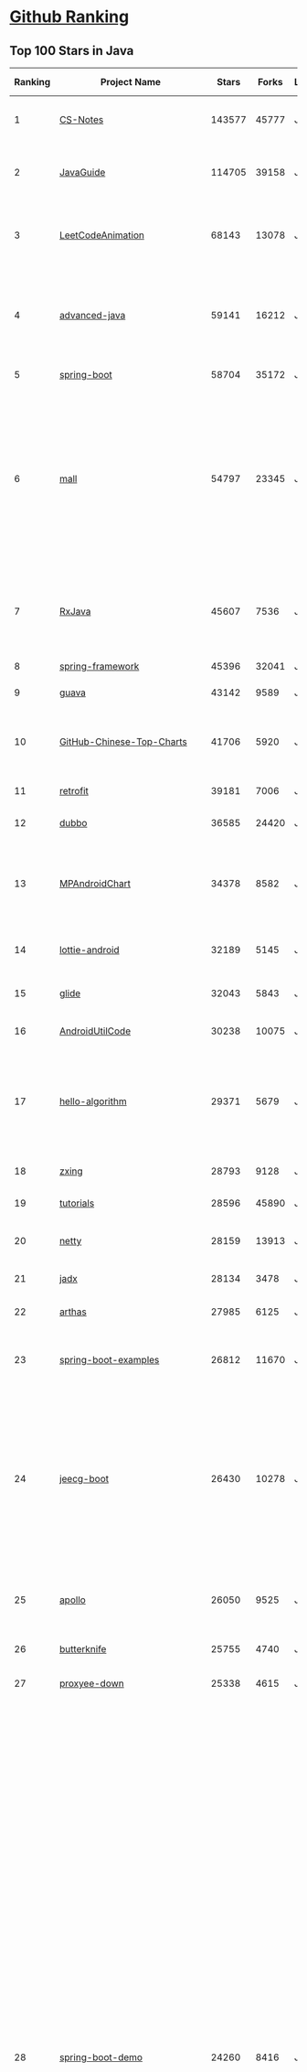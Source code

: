 [Github Ranking](../README.md)
==========

## Top 100 Stars in Java

| Ranking | Project Name | Stars | Forks | Language | Open Issues | Description | Last Commit |
| ------- | ------------ | ----- | ----- | -------- | ----------- | ----------- | ----------- |
| 1 | [CS-Notes](https://github.com/CyC2018/CS-Notes) | 143577 | 45777 | Java | 93 | :books: 技术面试必备基础知识、Leetcode、计算机操作系统、计算机网络、系统设计 | 2021-12-13T18:29:11Z |
| 2 | [JavaGuide](https://github.com/Snailclimb/JavaGuide) | 114705 | 39158 | Java | 64 | 「Java学习+面试指南」一份涵盖大部分 Java 程序员所需要掌握的核心知识。准备 Java 面试，首选 JavaGuide！ | 2021-12-18T13:23:39Z |
| 3 | [LeetCodeAnimation](https://github.com/MisterBooo/LeetCodeAnimation) | 68143 | 13078 | Java | 12 | Demonstrate all the questions on LeetCode in the form of animation.（用动画的形式呈现解LeetCode题目的思路） | 2021-06-24T03:37:31Z |
| 4 | [advanced-java](https://github.com/doocs/advanced-java) | 59141 | 16212 | Java | 2 | 😮 Core Interview Questions & Answers For Experienced Java(Backend) Developers \| 互联网 Java 工程师进阶知识完全扫盲：涵盖高并发、分布式、高可用、微服务、海量数据处理等领域知识 | 2021-12-17T12:07:17Z |
| 5 | [spring-boot](https://github.com/spring-projects/spring-boot) | 58704 | 35172 | Java | 542 | Spring Boot | 2021-12-18T16:54:39Z |
| 6 | [mall](https://github.com/macrozheng/mall) | 54797 | 23345 | Java | 19 | mall项目是一套电商系统，包括前台商城系统及后台管理系统，基于SpringBoot+MyBatis实现，采用Docker容器化部署。 前台商城系统包含首页门户、商品推荐、商品搜索、商品展示、购物车、订单流程、会员中心、客户服务、帮助中心等模块。 后台管理系统包含商品管理、订单管理、会员管理、促销管理、运营管理、内容管理、统计报表、财务管理、权限管理、设置等模块。 | 2021-12-15T11:29:16Z |
| 7 | [RxJava](https://github.com/ReactiveX/RxJava) | 45607 | 7536 | Java | 11 | RxJava – Reactive Extensions for the JVM – a library for composing asynchronous and event-based programs using observable sequences for the Java VM. | 2021-12-17T08:53:22Z |
| 8 | [spring-framework](https://github.com/spring-projects/spring-framework) | 45396 | 32041 | Java | 1098 | Spring Framework | 2021-12-18T16:28:43Z |
| 9 | [guava](https://github.com/google/guava) | 43142 | 9589 | Java | 638 | Google core libraries for Java | 2021-12-16T21:30:06Z |
| 10 | [GitHub-Chinese-Top-Charts](https://github.com/kon9chunkit/GitHub-Chinese-Top-Charts) | 41706 | 5920 | Java | 120 | :cn: GitHub中文排行榜，帮助你发现高分优秀中文项目，无语言障碍地、更高效地吸收国人优秀经验成果；榜单周更，敬请关注！ | 2021-12-03T06:47:17Z |
| 11 | [retrofit](https://github.com/square/retrofit) | 39181 | 7006 | Java | 129 | A type-safe HTTP client for Android and the JVM | 2021-12-17T14:38:25Z |
| 12 | [dubbo](https://github.com/apache/dubbo) | 36585 | 24420 | Java | 343 | Apache Dubbo is a high-performance, java based, open source RPC framework. | 2021-12-18T10:29:48Z |
| 13 | [MPAndroidChart](https://github.com/PhilJay/MPAndroidChart) | 34378 | 8582 | Java | 1897 | A powerful 🚀 Android chart view / graph view library, supporting line- bar- pie- radar- bubble- and candlestick charts as well as scaling, panning and animations. | 2021-11-20T05:33:26Z |
| 14 | [lottie-android](https://github.com/airbnb/lottie-android) | 32189 | 5145 | Java | 40 | Render After Effects animations natively on Android and iOS, Web, and React Native | 2021-12-17T15:39:21Z |
| 15 | [glide](https://github.com/bumptech/glide) | 32043 | 5843 | Java | 308 | An image loading and caching library for Android focused on smooth scrolling | 2021-12-07T18:44:27Z |
| 16 | [AndroidUtilCode](https://github.com/Blankj/AndroidUtilCode) | 30238 | 10075 | Java | 126 | :fire: Android developers should collect the following utils(updating). | 2021-12-11T04:02:25Z |
| 17 | [hello-algorithm](https://github.com/geekxh/hello-algorithm) | 29371 | 5679 | Java | 3 | 🌍 针对小白的算法训练 \| 包括四部分：①.算法基础 ②.力扣图解 ③.大厂面经 ④.CS_汇总 \| 附：1、千本开源电子书  2、百张技术思维导图（项目花了上百小时，希望可以点 star 支持，🌹感谢~） | 2021-10-11T07:46:26Z |
| 18 | [zxing](https://github.com/zxing/zxing) | 28793 | 9128 | Java | 10 | ZXing ("Zebra Crossing") barcode scanning library for Java, Android | 2021-12-08T15:11:04Z |
| 19 | [tutorials](https://github.com/eugenp/tutorials) | 28596 | 45890 | Java | 18 | Just Announced - "Learn Spring Security OAuth":  | 2021-12-18T17:31:30Z |
| 20 | [netty](https://github.com/netty/netty) | 28159 | 13913 | Java | 458 | Netty project - an event-driven asynchronous network application framework | 2021-12-18T13:53:58Z |
| 21 | [jadx](https://github.com/skylot/jadx) | 28134 | 3478 | Java | 184 | Dex to Java decompiler | 2021-12-15T12:37:22Z |
| 22 | [arthas](https://github.com/alibaba/arthas) | 27985 | 6125 | Java | 155 | Alibaba Java Diagnostic Tool Arthas/Alibaba Java诊断利器Arthas | 2021-12-18T18:41:07Z |
| 23 | [spring-boot-examples](https://github.com/ityouknow/spring-boot-examples) | 26812 | 11670 | Java | 7 | about learning Spring Boot via examples. Spring Boot 教程、技术栈示例代码，快速简单上手教程。  | 2021-11-29T12:07:06Z |
| 24 | [jeecg-boot](https://github.com/jeecgboot/jeecg-boot) | 26430 | 10278 | Java | 29 | 「企业级低代码平台」前后端分离架构SpringBoot 2.x，SpringCloud，Ant Design&Vue，Mybatis-plus，Shiro，JWT。强大的代码生成器让前后端代码一键生成，无需写任何代码! 引领新的开发模式OnlineCoding->代码生成->手工MERGE，帮助Java项目解决70%重复工作，让开发更关注业务，既能快速提高效率，帮助公司节省成本，同时又不失灵活性。 | 2021-12-16T07:14:07Z |
| 25 | [apollo](https://github.com/apolloconfig/apollo) | 26050 | 9525 | Java | 126 | Apollo is a reliable configuration management system suitable for microservice configuration management scenarios. | 2021-12-18T08:55:19Z |
| 26 | [butterknife](https://github.com/JakeWharton/butterknife) | 25755 | 4740 | Java | 95 | Bind Android views and callbacks to fields and methods. | 2021-01-07T07:11:24Z |
| 27 | [proxyee-down](https://github.com/proxyee-down-org/proxyee-down) | 25338 | 4615 | Java | 0 | http下载工具，基于http代理，支持多连接分块下载 | 2021-06-04T21:55:32Z |
| 28 | [spring-boot-demo](https://github.com/xkcoding/spring-boot-demo) | 24260 | 8416 | Java | 67 | 该项目已成功集成 actuator(监控)、admin(可视化监控)、logback(日志)、aopLog(通过AOP记录web请求日志)、统一异常处理(json级别和页面级别)、freemarker(模板引擎)、thymeleaf(模板引擎)、Beetl(模板引擎)、Enjoy(模板引擎)、JdbcTemplate(通用JDBC操作数据库)、JPA(强大的ORM框架)、mybatis(强大的ORM框架)、通用Mapper(快速操作Mybatis)、PageHelper(通用的Mybatis分页插件)、mybatis-plus(快速操作Mybatis)、BeetlSQL(强大的ORM框架)、upload(本地文件上传和七牛云文件上传)、redis(缓存)、ehcache(缓存)、email(发送各种类型邮件)、task(基础定时任务)、quartz(动态管理定时任务)、xxl-job(分布式定时任务)、swagger(API接口管理测试)、security(基于RBAC的动态权限认证)、SpringSession(Session共享)、Zookeeper(结合AOP实现分布式锁)、RabbitMQ(消息队列)、Kafka(消息队列)、websocket(服务端推送监控服务器运行信息)、socket.io(聊天室)、ureport2(中国式报表)、打包成war文件、集成 ElasticSearch(基本操作和高级查询)、Async(异步任务)、集成Dubbo(采用官方的starter)、MongoDB(文档数据库)、neo4j(图数据库)、docker(容器化)、JPA多数据源、Mybatis多数据源、代码生成器、GrayLog(日志收集)、JustAuth(第三方登录)、LDAP(增删改查)、动态添加/切换数据源、单机限流(AOP + Guava RateLimiter)、分布式限流(AOP + Redis + Lua)、ElasticSearch 7.x(使用官方 Rest High Level Client)、HTTPS、Flyway(数据库初始化)、UReport2(中国式复杂报表)。 | 2021-11-07T09:54:18Z |
| 29 | [dbeaver](https://github.com/dbeaver/dbeaver) | 23752 | 2245 | Java | 1348 | Free universal database tool and SQL client | 2021-12-18T19:58:23Z |
| 30 | [EventBus](https://github.com/greenrobot/EventBus) | 23735 | 4638 | Java | 102 | Event bus for Android and Java that simplifies communication between Activities, Fragments, Threads, Services, etc. Less code, better quality. | 2021-12-13T11:53:39Z |
| 31 | [SmartRefreshLayout](https://github.com/scwang90/SmartRefreshLayout) | 23185 | 4755 | Java | 201 | 🔥下拉刷新、上拉加载、二级刷新、淘宝二楼、RefreshLayout、OverScroll，Android智能下拉刷新框架，支持越界回弹、越界拖动，具有极强的扩展性，集成了几十种炫酷的Header和 Footer。 | 2021-12-03T05:34:34Z |
| 32 | [vhr](https://github.com/lenve/vhr) | 22885 | 9439 | Java | 144 | 微人事是一个前后端分离的人力资源管理系统，项目采用SpringBoot+Vue开发。 | 2021-11-02T08:54:05Z |
| 33 | [BaseRecyclerViewAdapterHelper](https://github.com/CymChad/BaseRecyclerViewAdapterHelper) | 22524 | 4791 | Java | 416 | BRVAH:Powerful and flexible RecyclerAdapter | 2021-12-13T07:50:48Z |
| 34 | [SpringAll](https://github.com/wuyouzhuguli/SpringAll) | 22374 | 6711 | Java | 12 | 循序渐进，学习Spring Boot、Spring Boot & Shiro、Spring Batch、Spring Cloud、Spring Cloud Alibaba、Spring Security & Spring Security OAuth2，博客Spring系列源码：https://mrbird.cc | 2021-08-30T09:16:35Z |
| 35 | [selenium](https://github.com/SeleniumHQ/selenium) | 22368 | 6688 | Java | 135 | A browser automation framework and ecosystem. | 2021-12-18T20:10:54Z |
| 36 | [Hystrix](https://github.com/Netflix/Hystrix) | 22230 | 4515 | Java | 339 | Hystrix is a latency and fault tolerance library designed to isolate points of access to remote systems, services and 3rd party libraries, stop cascading failure and enable resilience in complex distributed systems where failure is inevitable. | 2021-12-14T13:55:54Z |
| 37 | [Signal-Android](https://github.com/signalapp/Signal-Android) | 21623 | 5229 | Java | 1419 | A private messenger for Android. | 2021-12-17T14:52:30Z |
| 38 | [canal](https://github.com/alibaba/canal) | 21475 | 6390 | Java | 738 | 阿里巴巴 MySQL binlog 增量订阅&消费组件  | 2021-12-17T02:42:39Z |
| 39 | [hutool](https://github.com/dromara/hutool) | 21385 | 6133 | Java | 8 | 🍬A set of tools that keep Java sweet. | 2021-12-17T10:05:39Z |
| 40 | [spring-cloud-alibaba](https://github.com/alibaba/spring-cloud-alibaba) | 20933 | 6429 | Java | 346 | Spring Cloud Alibaba provides a one-stop solution for application development for the distributed solutions of Alibaba middleware. | 2021-12-08T05:19:55Z |
| 41 | [nacos](https://github.com/alibaba/nacos) | 20691 | 8706 | Java | 507 | an easy-to-use dynamic service discovery, configuration and service management platform for building cloud native applications. | 2021-12-18T18:18:20Z |
| 42 | [gson](https://github.com/google/gson) | 20391 | 3949 | Java | 482 | A Java serialization/deserialization library to convert Java Objects into JSON and back | 2021-12-16T22:38:52Z |
| 43 | [xxl-job](https://github.com/xuxueli/xxl-job) | 20197 | 8567 | Java | 762 | A distributed task scheduling framework.（分布式任务调度平台XXL-JOB） | 2021-12-16T02:47:18Z |
| 44 | [RxAndroid](https://github.com/ReactiveX/RxAndroid) | 19569 | 3001 | Java | 1 | RxJava bindings for Android | 2021-08-26T12:59:07Z |
| 45 | [libgdx](https://github.com/libgdx/libgdx) | 19418 | 6243 | Java | 153 | Desktop/Android/HTML5/iOS Java game development framework | 2021-12-18T03:41:28Z |
| 46 | [Telegram](https://github.com/DrKLO/Telegram) | 18844 | 6532 | Java | 0 | Telegram for Android source | 2021-12-18T12:53:25Z |
| 47 | [ExoPlayer](https://github.com/google/ExoPlayer) | 18647 | 5474 | Java | 521 | An extensible media player for Android | 2021-12-16T10:29:45Z |
| 48 | [DoraemonKit](https://github.com/didi/DoraemonKit) | 18305 | 2713 | Java | 137 | 一款面向泛前端产品研发全生命周期的效率平台。 | 2021-12-08T08:36:22Z |
| 49 | [picasso](https://github.com/square/picasso) | 18181 | 4023 | Java | 194 | A powerful image downloading and caching library for Android | 2021-08-24T23:52:57Z |
| 50 | [Sentinel](https://github.com/alibaba/Sentinel) | 18072 | 6368 | Java | 356 | A powerful flow control component enabling reliability, resilience and monitoring for microservices. (面向云原生微服务的高可用流控防护组件) | 2021-12-18T18:17:38Z |
| 51 | [PhotoView](https://github.com/Baseflow/PhotoView) | 18057 | 3862 | Java | 177 | Implementation of ImageView for Android that supports zooming, by various touch gestures. | 2021-08-19T08:48:48Z |
| 52 | [redisson](https://github.com/redisson/redisson) | 17972 | 4364 | Java | 225 | Redisson - Redis Java client with features of In-Memory Data Grid. Over 50 Redis based Java objects and services: Set, Multimap, SortedSet, Map, List, Queue, Deque, Semaphore, Lock, AtomicLong, Map Reduce, Publish / Subscribe, Bloom filter, Spring Cache, Tomcat, Scheduler, JCache API, Hibernate, MyBatis, RPC, local cache ... | 2021-12-17T22:07:45Z |
| 53 | [bazel](https://github.com/bazelbuild/bazel) | 17791 | 3204 | Java | 2169 | a fast, scalable, multi-language and extensible build system | 2021-12-17T20:15:16Z |
| 54 | [GSYVideoPlayer](https://github.com/CarGuo/GSYVideoPlayer) | 16948 | 3744 | Java | 15 | 视频播放器（IJKplayer、ExoPlayer、MediaPlayer），HTTPS，支持弹幕，外挂字幕，支持滤镜、水印、gif截图，片头广告、中间广告，多个同时播放，支持基本的拖动，声音、亮度调节，支持边播边缓存，支持视频自带rotation的旋转（90,270之类），重力旋转与手动旋转的同步支持，支持列表播放 ，列表全屏动画，视频加载速度，列表小窗口支持拖动，动画效果，调整比例，多分辨率切换，支持切换播放器，进度条小窗口预览，列表切换详情页面无缝播放，rtsp、concat、mpeg。  | 2021-12-04T04:14:31Z |
| 55 | [eladmin](https://github.com/elunez/eladmin) | 16943 | 6205 | Java | 29 | 项目基于 Spring Boot 2.1.0 、 Jpa、 Spring Security、redis、Vue的前后端分离的后台管理系统，项目采用分模块开发方式， 权限控制采用 RBAC，支持数据字典与数据权限管理，支持一键生成前后端代码，支持动态路由 | 2021-12-15T09:22:25Z |
| 56 | [Android-Universal-Image-Loader](https://github.com/nostra13/Android-Universal-Image-Loader) | 16833 | 6256 | Java | 441 | Powerful and flexible library for loading, caching and displaying images on Android. | 2021-11-04T08:30:53Z |
| 57 | [fresco](https://github.com/facebook/fresco) | 16717 | 3766 | Java | 159 | An Android library for managing images and the memory they use. | 2021-12-17T20:43:00Z |
| 58 | [mybatis-3](https://github.com/mybatis/mybatis-3) | 16615 | 11194 | Java | 133 | MyBatis SQL mapper framework for Java | 2021-12-18T18:16:10Z |
| 59 | [graal](https://github.com/oracle/graal) | 16273 | 1262 | Java | 739 | GraalVM: Run Programs Faster Anywhere :rocket: | 2021-12-18T19:15:43Z |
| 60 | [cat](https://github.com/dianping/cat) | 16236 | 5043 | Java | 143 | CAT 作为服务端项目基础组件，提供了 Java, C/C++, Node.js, Python, Go 等多语言客户端，已经在美团点评的基础架构中间件框架（MVC框架，RPC框架，数据库框架，缓存框架等，消息队列，配置系统等）深度集成，为美团点评各业务线提供系统丰富的性能指标、健康状况、实时告警等。 | 2021-12-18T18:17:55Z |
| 61 | [SpringCloudLearning](https://github.com/forezp/SpringCloudLearning) | 16218 | 7795 | Java | 36 | 《史上最简单的Spring Cloud教程源码》 | 2021-04-12T09:53:47Z |
| 62 | [FizzBuzzEnterpriseEdition](https://github.com/EnterpriseQualityCoding/FizzBuzzEnterpriseEdition) | 16204 | 673 | Java | 353 | FizzBuzz Enterprise Edition is a no-nonsense implementation of FizzBuzz made by serious businessmen for serious business purposes. | 2021-12-16T02:39:59Z |
| 63 | [zheng](https://github.com/shuzheng/zheng) | 16163 | 7461 | Java | 33 | 基于Spring+SpringMVC+Mybatis分布式敏捷开发系统架构，提供整套公共微服务服务模块：集中权限管理（单点登录）、内容管理、支付中心、用户管理（支持第三方登录）、微信平台、存储系统、配置中心、日志分析、任务和通知等，支持服务治理、监控和追踪，努力为中小型企业打造全方位J2EE企业级开发解决方案。 | 2021-12-09T20:09:10Z |
| 64 | [tinker](https://github.com/Tencent/tinker) | 16151 | 3234 | Java | 425 | Tinker is a hot-fix solution library for Android, it supports dex, library and resources update without reinstall apk. | 2021-12-09T07:07:10Z |
| 65 | [rocketmq](https://github.com/apache/rocketmq) | 16151 | 8980 | Java | 325 | Mirror of Apache RocketMQ | 2021-12-17T16:39:04Z |
| 66 | [HikariCP](https://github.com/brettwooldridge/HikariCP) | 16146 | 2451 | Java | 322 | 光 HikariCP・A solid, high-performance, JDBC connection pool at last. | 2021-12-18T18:52:38Z |
| 67 | [java8-tutorial](https://github.com/winterbe/java8-tutorial) | 15277 | 3730 | Java | 0 | Modern Java - A Guide to Java 8 | 2021-12-12T15:03:04Z |
| 68 | [zipkin](https://github.com/openzipkin/zipkin) | 14969 | 2844 | Java | 155 | Zipkin is a distributed tracing system | 2021-12-16T09:53:54Z |
| 69 | [lottie-react-native](https://github.com/lottie-react-native/lottie-react-native) | 14707 | 1628 | Java | 131 | Lottie wrapper for React Native. | 2021-12-07T02:14:31Z |
| 70 | [springboot-learning-example](https://github.com/JeffLi1993/springboot-learning-example) | 14639 | 6913 | Java | 11 | spring boot 实践学习案例，是 spring boot 初学者及核心技术巩固的最佳实践。 | 2021-11-01T14:08:07Z |
| 71 | [disruptor](https://github.com/LMAX-Exchange/disruptor) | 14329 | 3502 | Java | 21 | High Performance Inter-Thread Messaging Library | 2021-11-24T13:22:06Z |
| 72 | [CircleImageView](https://github.com/hdodenhof/CircleImageView) | 14102 | 3082 | Java | 12 | A circular ImageView for Android | 2021-12-13T07:20:07Z |
| 73 | [SpringBoot-Learning](https://github.com/dyc87112/SpringBoot-Learning) | 13916 | 4552 | Java | 31 | 《Spring Boot基础教程》，2.x版本持续连载中！点击下方链接直达教程目录！ | 2021-11-09T07:11:34Z |
| 74 | [ARouter](https://github.com/alibaba/ARouter) | 13587 | 2398 | Java | 56 | 💪 A framework for assisting in the renovation of Android componentization (帮助 Android App 进行组件化改造的路由框架) | 2021-11-27T04:18:43Z |
| 75 | [QMUI_Android](https://github.com/Tencent/QMUI_Android) | 13341 | 2548 | Java | 394 | 提高 Android UI 开发效率的 UI 库 | 2021-12-17T12:01:21Z |
| 76 | [material-components-android](https://github.com/material-components/material-components-android) | 13127 | 2575 | Java | 559 | Modular and customizable Material Design UI components for Android | 2021-12-16T19:38:57Z |
| 77 | [Mindustry](https://github.com/Anuken/Mindustry) | 13105 | 1803 | Java | 0 | The automation tower defense game | 2021-12-18T15:10:26Z |
| 78 | [logger](https://github.com/orhanobut/logger) | 13093 | 2072 | Java | 59 | ✔️ Simple, pretty and powerful logger for android | 2021-06-17T07:17:33Z |
| 79 | [elasticsearch-analysis-ik](https://github.com/medcl/elasticsearch-analysis-ik) | 13075 | 2869 | Java | 317 | The IK Analysis plugin integrates Lucene IK analyzer into elasticsearch, support customized dictionary. | 2021-12-14T08:10:34Z |
| 80 | [Android-PickerView](https://github.com/Bigkoo/Android-PickerView) | 13003 | 3341 | Java | 392 | This is a picker view for android , support linkage effect, timepicker and optionspicker.（时间选择器、省市区三级联动） | 2021-06-28T03:53:22Z |
| 81 | [Apktool](https://github.com/iBotPeaches/Apktool) | 12977 | 2929 | Java | 73 | A tool for reverse engineering Android apk files | 2021-12-17T15:19:02Z |
| 82 | [SpringBoot-Labs](https://github.com/YunaiV/SpringBoot-Labs) | 12804 | 4211 | Java | 21 | 一个涵盖六个专栏：Spring Boot 2.X、Spring Cloud、Spring Cloud Alibaba、Dubbo、分布式消息队列、分布式事务的仓库。希望胖友小手一抖，右上角来个 Star，感恩 1024 | 2021-12-15T01:03:57Z |
| 83 | [Luban](https://github.com/Curzibn/Luban) | 12794 | 2152 | Java | 137 | Luban(鲁班)—Image compression with efficiency very close to WeChat Moments/可能是最接近微信朋友圈的图片压缩算法 | 2021-11-06T13:32:29Z |
| 84 | [VirtualXposed](https://github.com/android-hacker/VirtualXposed) | 12646 | 2206 | Java | 86 | A simple app to use Xposed without root, unlock the bootloader or modify system image, etc. | 2021-11-28T17:56:49Z |
| 85 | [bytecode-viewer](https://github.com/Konloch/bytecode-viewer) | 12605 | 958 | Java | 44 | A Java 8+ Jar & Android APK Reverse Engineering Suite (Decompiler, Editor, Debugger & More) | 2021-12-13T18:41:41Z |
| 86 | [JustAuth](https://github.com/justauth/JustAuth) | 12552 | 2242 | Java | 20 | 🏆Gitee 最有价值开源项目 🚀:100: 小而全而美的第三方登录开源组件。目前已支持Github、Gitee、微博、钉钉、百度、Coding、腾讯云开发者平台、OSChina、支付宝、QQ、微信、淘宝、Google、Facebook、抖音、领英、小米、微软、今日头条、Teambition、StackOverflow、Pinterest、人人、华为、企业微信、酷家乐、Gitlab、美团、饿了么、推特、飞书、京东、阿里云、喜马拉雅、Amazon、Slack和 Line 等第三方平台的授权登录。 Login, so easy! | 2021-10-18T02:22:53Z |
| 87 | [vert.x](https://github.com/eclipse-vertx/vert.x) | 12544 | 1874 | Java | 162 | Vert.x is a tool-kit for building reactive applications on the JVM | 2021-12-17T12:39:43Z |
| 88 | [mockito](https://github.com/mockito/mockito) | 12453 | 2207 | Java | 289 | Most popular Mocking framework for unit tests written in Java | 2021-12-17T21:18:45Z |
| 89 | [stetho](https://github.com/facebook/stetho) | 12424 | 1145 | Java | 60 | Stetho is a debug bridge for Android applications, enabling the powerful Chrome Developer Tools and much more. | 2021-08-31T22:07:42Z |
| 90 | [Arduino](https://github.com/arduino/Arduino) | 12311 | 6955 | Java | 768 | open-source electronics platform | 2021-12-16T08:52:47Z |
| 91 | [deeplearning4j](https://github.com/eclipse/deeplearning4j) | 12277 | 4914 | Java | 758 | Suite of tools for deploying and training deep learning models using the JVM. Highlights include model import for keras, tensorflow, and onnx/pytorch, a modular and tiny c++ library for running math code and a java based math library on top of the core c++ library. Also includes samediff: a pytorch/tensorflow like library for running deep learning using automatic differentiation. | 2021-12-17T23:35:27Z |
| 92 | [Matisse](https://github.com/zhihu/Matisse) | 12167 | 1971 | Java | 393 | :fireworks: A well-designed local image and video selector for Android | 2021-12-13T04:37:28Z |
| 93 | [AndroidSwipeLayout](https://github.com/daimajia/AndroidSwipeLayout) | 12161 | 2732 | Java | 352 | The Most Powerful Swipe Layout! | 2021-08-05T11:51:50Z |
| 94 | [mybatis-plus](https://github.com/baomidou/mybatis-plus) | 12131 | 3325 | Java | 60 | An powerful enhanced toolkit of MyBatis for simplify development | 2021-12-15T03:26:16Z |
| 95 | [AndroidAutoSize](https://github.com/JessYanCoding/AndroidAutoSize) | 12060 | 1757 | Java | 63 | 🔥 A low-cost Android screen adaptation solution (今日头条屏幕适配方案终极版，一个极低成本的 Android 屏幕适配方案). | 2021-12-13T11:28:32Z |
| 96 | [pinpoint](https://github.com/pinpoint-apm/pinpoint) | 11883 | 3521 | Java | 240 | APM, (Application Performance Management) tool for large-scale distributed systems.  | 2021-12-17T07:49:59Z |
| 97 | [jdk](https://github.com/openjdk/jdk) | 11764 | 3004 | Java | 0 | JDK main-line development | 2021-12-18T17:57:54Z |
| 98 | [zuul](https://github.com/Netflix/zuul) | 11577 | 2166 | Java | 228 | Zuul is a gateway service that provides dynamic routing, monitoring, resiliency, security, and more. | 2021-12-17T16:57:26Z |
| 99 | [Algorithms](https://github.com/williamfiset/Algorithms) | 11549 | 3121 | Java | 51 | A collection of algorithms and data structures | 2021-11-30T02:48:11Z |
| 100 | [VasSonic](https://github.com/Tencent/VasSonic) | 11466 | 1569 | Java | 41 | VasSonic is a lightweight and high-performance Hybrid framework developed by tencent VAS team, which is intended to speed up the first screen of websites working on Android and iOS platform.  | 2020-01-04T11:55:57Z |

